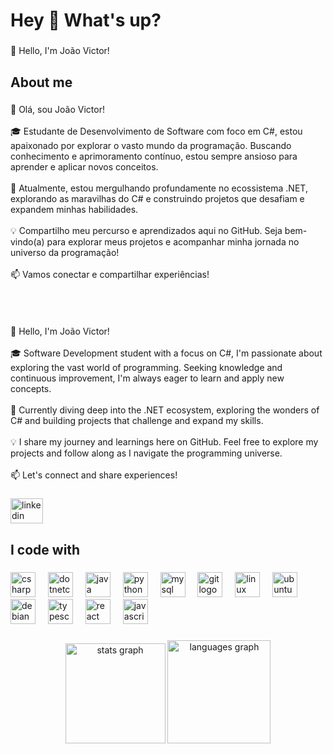 <h1 align="left">Hey 👋 What's up?</h1>

###

<p align="left">👋 Hello, I'm João Victor!</p>

###

<h2 align="left">About me</h2>

###

<p align="left">👋 Olá, sou João Victor!<br><br>🎓 Estudante de Desenvolvimento de Software com foco em C#, estou apaixonado por explorar o vasto mundo da programação. Buscando conhecimento e aprimoramento contínuo, estou sempre ansioso para aprender e aplicar novos conceitos.<br><br>🚀 Atualmente, estou mergulhando profundamente no ecossistema .NET, explorando as maravilhas do C# e construindo projetos que desafiam e expandem minhas habilidades.<br><br>💡 Compartilho meu percurso e aprendizados aqui no GitHub. Seja bem-vindo(a) para explorar meus projetos e acompanhar minha jornada no universo da programação!<br><br>📫 Vamos conectar e compartilhar experiências!<br><br><br><br><br>👋 Hello, I'm João Victor!<br><br>🎓 Software Development student with a focus on C#, I'm passionate about exploring the vast world of programming. Seeking knowledge and continuous improvement, I'm always eager to learn and apply new concepts.<br><br>🚀 Currently diving deep into the .NET ecosystem, exploring the wonders of C# and building projects that challenge and expand my skills.<br><br>💡 I share my journey and learnings here on GitHub. Feel free to explore my projects and follow along as I navigate the programming universe.<br><br>📫 Let's connect and share experiences!</p>

###

<div align="left">
  <a href="www.linkedin.com/in/joão-victor-andrade-3b36b0255" target="_blank">
    <img src="https://raw.githubusercontent.com/maurodesouza/profile-readme-generator/master/src/assets/icons/social/linkedin/default.svg" width="52" height="40" alt="linkedin logo"  />
  </a>
</div>

###

<h2 align="left">I code with</h2>

###

<div align="left">
  <img src="https://cdn.jsdelivr.net/gh/devicons/devicon/icons/csharp/csharp-original.svg" height="40" alt="csharp logo"  />
  <img width="12" />
  <img src="https://cdn.jsdelivr.net/gh/devicons/devicon/icons/dotnetcore/dotnetcore-original.svg" height="40" alt="dotnetcore logo"  />
  <img width="12" />
  <img src="https://cdn.jsdelivr.net/gh/devicons/devicon/icons/java/java-original.svg" height="40" alt="java logo"  />
  <img width="12" />
  <img src="https://cdn.jsdelivr.net/gh/devicons/devicon/icons/python/python-original.svg" height="40" alt="python logo"  />
  <img width="12" />
  <img src="https://cdn.jsdelivr.net/gh/devicons/devicon/icons/mysql/mysql-original.svg" height="40" alt="mysql logo"  />
  <img width="12" />
  <img src="https://cdn.jsdelivr.net/gh/devicons/devicon/icons/git/git-original.svg" height="40" alt="git logo"  />
  <img width="12" />
  <img src="https://cdn.jsdelivr.net/gh/devicons/devicon/icons/linux/linux-original.svg" height="40" alt="linux logo"  />
  <img width="12" />
  <img src="https://cdn.jsdelivr.net/gh/devicons/devicon/icons/ubuntu/ubuntu-plain.svg" height="40" alt="ubuntu logo"  />
  <img width="12" />
  <img src="https://cdn.jsdelivr.net/gh/devicons/devicon/icons/debian/debian-original.svg" height="40" alt="debian logo"  />
  <img width="12" />
  <img src="https://cdn.jsdelivr.net/gh/devicons/devicon/icons/typescript/typescript-original.svg" height="40" alt="typescript logo"  />
  <img width="12" />
  <img src="https://cdn.jsdelivr.net/gh/devicons/devicon/icons/react/react-original.svg" height="40" alt="react logo"  />
  <img width="12" />
  <img src="https://cdn.jsdelivr.net/gh/devicons/devicon/icons/javascript/javascript-original.svg" height="40" alt="javascript logo"  />
</div>

###

<div align="center">
  <img src="https://github-readme-stats.vercel.app/api?username=joaosec&hide_title=true&hide_rank=false&show_icons=true&include_all_commits=true&count_private=true&disable_animations=false&theme=dark&locale=en&hide_border=false&order=1" height="160" alt="stats graph"  />
  <img src="https://github-readme-stats.vercel.app/api/top-langs?username=joaosec&locale=en&hide_title=false&layout=compact&card_width=320&langs_count=5&theme=dark&hide_border=false&order=2" height="165" alt="languages graph"  />
</div>

###
